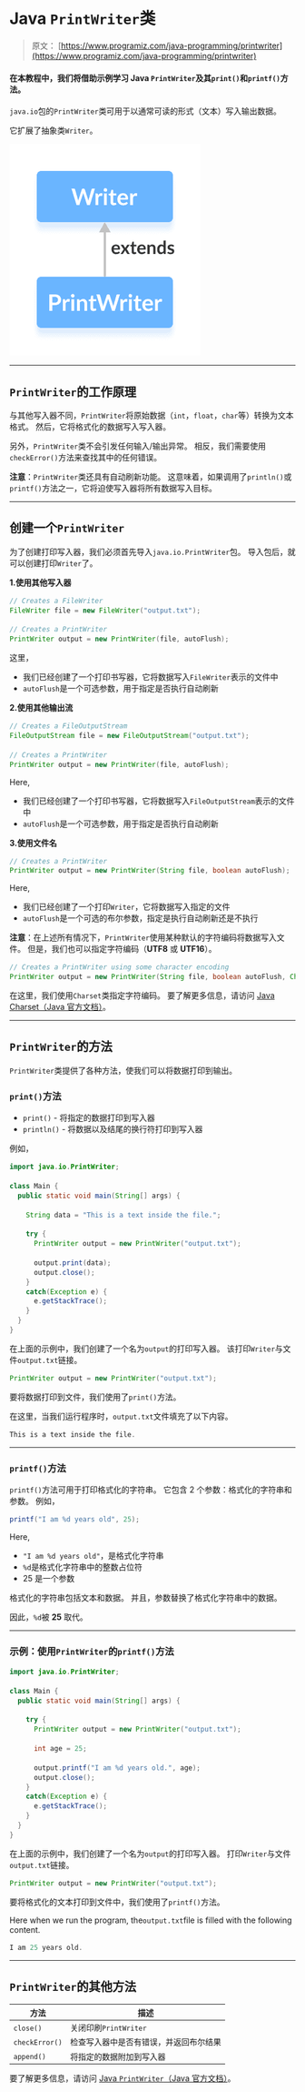 # Java `PrintWriter`类

> 原文： [https://www.programiz.com/java-programming/printwriter](https://www.programiz.com/java-programming/printwriter)

#### 在本教程中，我们将借助示例学习 Java `PrintWriter`及其`print()`和`printf()`方法。

`java.io`包的`PrintWriter`类可用于以通常可读的形式（文本）写入输出数据。

它扩展了抽象类`Writer`。

![The PrintWriter class is a subclass of Java Writer.](img/10eafbe47f34c3cd53f7cc67c5b33be6.png "Java Print Writer")

* * *

## `PrintWriter`的工作原理

与其他写入器不同，`PrintWriter`将原始数据（`int`，`float`，`char`等）转换为文本格式。 然后，它将格式化的数据写入写入器。

另外，`PrintWriter`类不会引发任何输入/输出异常。 相反，我们需要使用`checkError()`方法来查找其中的任何错误。

**注意**：`PrintWriter`类还具有自动刷新功能。 这意味着，如果调用了`println()`或`printf()`方法之一，它将迫使写入器将所有数据写入目标。

* * *

## 创建一个`PrintWriter`

为了创建打印写入器，我们必须首先导入`java.io.PrintWriter`包。 导入包后，就可以创建打印`Writer`了。

**1.使用其他写入器**

```java
// Creates a FileWriter
FileWriter file = new FileWriter("output.txt");

// Creates a PrintWriter
PrintWriter output = new PrintWriter(file, autoFlush); 
```

这里，

*   我们已经创建了一个打印书写器，它将数据写入`FileWriter`表示的文件中
*   `autoFlush`是一个可选参数，用于指定是否执行自动刷新

**2.使用其他输出流**

```java
// Creates a FileOutputStream
FileOutputStream file = new FileOutputStream("output.txt");

// Creates a PrintWriter
PrintWriter output = new PrintWriter(file, autoFlush); 
```

Here,

*   我们已经创建了一个打印书写器，它将数据写入`FileOutputStream`表示的文件中
*   `autoFlush`是一个可选参数，用于指定是否执行自动刷新

**3.使用文件名**

```java
// Creates a PrintWriter
PrintWriter output = new PrintWriter(String file, boolean autoFlush); 
```

Here,

*   我们已经创建了一个打印`Writer`，它将数据写入指定的文件
*   `autoFlush`是一个可选的布尔参数，指定是执行自动刷新还是不执行

**注意**：在上述所有情况下，`PrintWriter`使用某种默认的字符编码将数据写入文件。 但是，我们也可以指定字符编码（**UTF8** 或 **UTF16**）。

```java
// Creates a PrintWriter using some character encoding
PrintWriter output = new PrintWriter(String file, boolean autoFlush, Charset cs); 
```

在这里，我们使用`Charset`类指定字符编码。 要了解更多信息，请访问 [Java Charset（Java 官方文档）](https://docs.oracle.com/javase/7/docs/api/java/nio/charset/Charset.html "Java Charset (official Java documentation)")。

* * *

## `PrintWriter`的方法

`PrintWriter`类提供了各种方法，使我们可以将数据打印到输出。

### `print()`方法

*   `print()` - 将指定的数据打印到写入器
*   `println()` - 将数据以及结尾的换行符打印到写入器

例如，

```java
import java.io.PrintWriter;

class Main {
  public static void main(String[] args) {

    String data = "This is a text inside the file.";

    try {
      PrintWriter output = new PrintWriter("output.txt");

      output.print(data);
      output.close();
    }
    catch(Exception e) {
      e.getStackTrace();
    }
  }
} 
```

在上面的示例中，我们创建了一个名为`output`的打印写入器。 该打印`Writer`与文件`output.txt`链接。

```java
PrintWriter output = new PrintWriter("output.txt"); 
```

要将数据打印到文件，我们使用了`print()`方法。

在这里，当我们运行程序时，`output.txt`文件填充了以下内容。

```java
This is a text inside the file. 
```

* * *

### `printf()`方法

`printf()`方法可用于打印格式化的字符串。 它包含 2 个参数：格式化的字符串和参数。 例如，

```java
printf("I am %d years old", 25); 
```

Here,

*   `"I am %d years old"`，是格式化字符串
*   `%d`是格式化字符串中的整数占位符
*   25 是一个参数

格式化的字符串包括文本和数据。 并且，参数替换了格式化字符串中的数据。

因此，`%d`被 **25** 取代。

* * *

### 示例：使用`PrintWriter`的`printf()`方法

```java
import java.io.PrintWriter;

class Main {
  public static void main(String[] args) {

    try {
      PrintWriter output = new PrintWriter("output.txt");

      int age = 25;

      output.printf("I am %d years old.", age);
      output.close();
    }
    catch(Exception e) {
      e.getStackTrace();
    }
  }
} 
```

在上面的示例中，我们创建了一个名为`output`的打印写入器。 打印`Writer`与文件`output.txt`链接。

```java
PrintWriter output = new PrintWriter("output.txt"); 
```

要将格式化的文本打印到文件中，我们使用了`printf()`方法。

Here when we run the program, the`output.txt`file is filled with the following content.

```java
I am 25 years old. 
```

* * *

## `PrintWriter`的其他方法

| 方法 | 描述 |
| --- | --- |
| `close()` | 关闭印刷`PrintWriter` |
| `checkError()` | 检查写入器中是否有错误，并返回布尔结果 |
| `append()` | 将指定的数据附加到写入器 |

要了解更多信息，请访问 [Java `PrintWriter`（Java 官方文档）](https://docs.oracle.com/en/java/javase/11/docs/api/java.base/java/io/PrintWriter.html "Java PrintWriter (official Java documentation)")。
